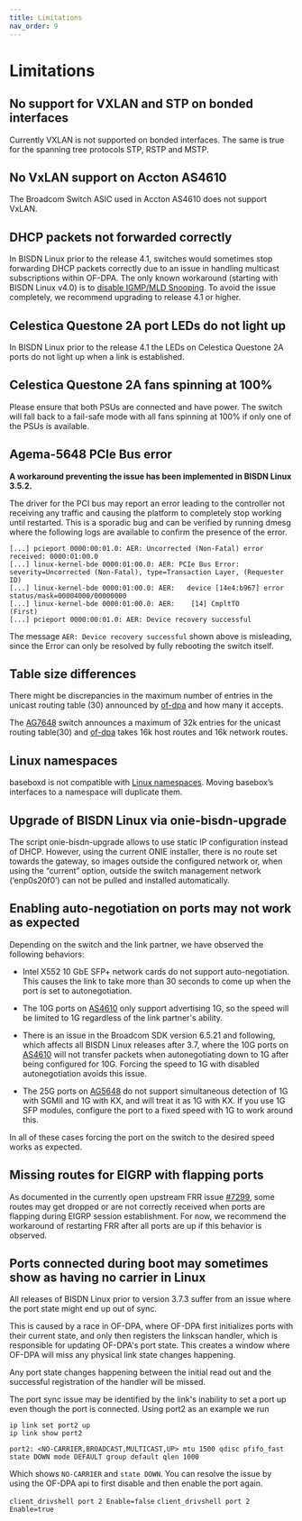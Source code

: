 ```yaml
---
title: Limitations
nav_order: 9
---
```


# Limitations

## No support for VXLAN and STP on bonded interfaces
Currently VXLAN is not supported on bonded interfaces. The same is true for the
spanning tree protocols STP, RSTP and MSTP.

## No VxLAN support on Accton AS4610
The Broadcom Switch ASIC used in Accton AS4610 does not support VxLAN.

## DHCP packets not forwarded correctly

In BISDN Linux prior to the release 4.1, switches would sometimes stop
forwarding DHCP packets correctly due to an issue in handling multicast
subscriptions within OF-DPA. The only known workaround (starting with BISDN
Linux v4.0) is to [disable IGMP/MLD Snooping](network_configuration/igmpmldsnooping.md#enablingdisablingigmpmldsnooping).
To avoid the issue completely, we recommend upgrading to release 4.1 or higher.

## Celestica Questone 2A port LEDs do not light up

In BISDN Linux prior to the release 4.1 the LEDs on Celestica Questone 2A ports do not light up when a link is established.

## Celestica Questone 2A fans spinning at 100%

Please ensure that both PSUs are connected and have power. The switch will fall back to a fail-safe mode with all fans spinning at 100% if only one of the PSUs is available.

## Agema-5648 PCIe Bus error

**A workaround preventing the issue has been implemented in BISDN Linux 3.5.2.**

The driver for the PCI bus may report an error leading to the controller not receiving any traffic and causing the platform to completely stop working until restarted. This is a sporadic bug and can be verified by running dmesg where the following logs are available to confirm the presence of the error.

```
[...] pcieport 0000:00:01.0: AER: Uncorrected (Non-Fatal) error received: 0000:01:00.0
[...] linux-kernel-bde 0000:01:00.0: AER: PCIe Bus Error: severity=Uncorrected (Non-Fatal), type=Transaction Layer, (Requester ID)
[...] linux-kernel-bde 0000:01:00.0: AER:   device [14e4:b967] error status/mask=00004000/00000000
[...] linux-kernel-bde 0000:01:00.0: AER:    [14] CmpltTO                (First)
[...] pcieport 0000:00:01.0: AER: Device recovery successful
```
The message `AER: Device recovery successful` shown above is misleading, since the Error can only be resolved by fully rebooting the switch itself.
## Table size differences

There might be discrepancies in the maximum number of entries in the unicast routing table (30) announced by [of-dpa](https://github.com/Broadcom-Switch/of-dpa) and how many it accepts.

The [AG7648](https://agema.deltaww.com/product-info.php?id=29) switch announces a maximum of 32k entries for the unicast routing table(30) and [of-dpa](https://github.com/Broadcom-Switch/of-dpa) takes 16k host routes and 16k network routes.

## Linux namespaces

baseboxd is not compatible with [Linux namespaces](http://man7.org/linux/man-pages/man8/ip-netns.8.html). Moving basebox’s interfaces to a namespace will duplicate them.

## Upgrade of BISDN Linux via onie-bisdn-upgrade

The script onie-bisdn-upgrade allows to use static IP configuration instead of DHCP. However, using the current ONIE installer, there is no route set towards the gateway, so images outside the configured network or, when using the “current” option, outside the switch management network (‘enp0s20f0’) can not be pulled and installed automatically.


## Enabling auto-negotiation on ports may not work as expected

Depending on the switch and the link partner, we have observed the following behaviors:

- Intel X552 10 GbE SFP+ network cards do not support auto-negotiation. This causes the link to take more than 30 seconds to come up when the port is set to autonegotiation.

- The 10G ports on [AS4610](https://www.edge-core.com/productsList.php?cls=1&cls2=9&cls3=46) only support advertising 1G, so the speed will be limited to 1G regardless of the link partner's ability.

- There is an issue in the Broadcom SDK version 6.5.21 and following, which affects all BISDN Linux releases after 3.7, where the 10G ports on [AS4610](https://www.edge-core.com/productsList.php?cls=1&cls2=9&cls3=46) will not transfer packets when autonegotiating down to 1G after being configured for 10G. Forcing the speed to 1G with disabled autonegotiation avoids this issue.

- The 25G ports on [AG5648](https://agema.deltaww.com/product-info.php?id=41) do not support simultaneous detection of 1G with SGMII and 1G with KX, and will treat it as 1G with KX. If you use 1G SFP modules, configure the port to a fixed speed with 1G to work around this.

In all of these cases forcing the port on the switch to the desired speed works as expected.

## Missing routes for EIGRP with flapping ports

As documented in the currently open upstream FRR issue [#7299](https://github.com/FRRouting/frr/issues/7299), some routes may get dropped or are not correctly received when ports are flapping during EIGRP session establishment. For now, we recommend the workaround of restarting FRR after all ports are up if this behavior is observed.

## Ports connected during boot may sometimes show as having no carrier in Linux

All releases of BISDN Linux prior to version 3.7.3 suffer from an issue where
the port state might end up out of sync.

This is caused by a race in OF-DPA, where OF-DPA first initializes ports with
their current state, and only then registers the linkscan handler, which
is responsible for updating OF-DPA's port state. This creates a window where
OF-DPA will miss any physical link state changes happening.

Any port state changes happening between the initial read out and the
successful registration of the handler will be missed.

The port sync issue may be identified by the link's inability to set a port up
even though the port is connected. Using port2 as an example we run

```
ip link set port2 up
ip link show port2

port2: <NO-CARRIER,BROADCAST,MULTICAST,UP> mtu 1500 qdisc pfifo_fast state DOWN mode DEFAULT group default qlen 1000
```

Which shows ``NO-CARRIER`` and ``state DOWN``. You can resolve the issue by
using the OF-DPA api to first disable and then enable the port again.

``client_drivshell port 2 Enable=false``
``client_drivshell port 2 Enable=true``
